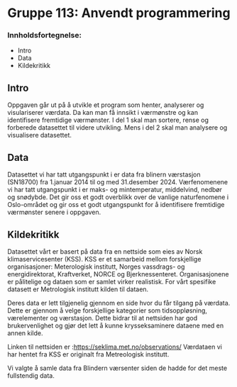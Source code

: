 
# Gruppe 113: Anvendt programmering

### Innholdsfortegnelse:
 - Intro
 - Data
 - Kildekritikk

## Intro
Oppgaven går ut på å utvikle et program som henter, analyserer og visulariserer værdata. Da kan man få innsikt i værmønstre og kan identifisere fremtidige værmønster. I del 1 skal man sortere, rense og forberede datasettet til videre utvikling. Mens i del 2 skal man analysere og visualisere datasettet. 


## Data
Datasettet vi har tatt utgangspunkt i er data fra blinern værstasjon (SN18700) fra 1.januar 2014 til og med 31.desember 2024. Værfenomenene vi har tatt utgangspunkt i er maks- og mintemperatur, middelvind, nedbør og snødybde. Det gir oss et godt overblikk over de vanlige naturfenomene i Oslo-området og gir oss et godt utgangspunkt for å identifisere fremtidige værmønster senere i oppgaven. 


## Kildekritikk
Datasettet vårt er basert på data fra en nettside som eies av Norsk klimaservicesenter (KSS). KSS er et samarbeid mellom forskjellige organisasjoner: Meterologisk institutt, Norges vassdrags- og energidirektorat, Kraftverket, NORCE og Bjerknessenteret. Organisasjonene er pålitelige og dataen som er samlet virker realistisk. For vårt spesifike datasett er Metrologisk institutt kilden til dataen.

Deres data er lett tilgjenelig gjennom en side hvor du får tilgang på værdata. Dette er gjennom å velge forskjellige kategorier som tidsoppløsning, værelementer og værstasjon. Dette bidrar til at nettsiden har god brukervenlighet og gjør det lett å kunne krysseksaminere dataene med en annen kilde. 

Linken til nettsiden er :https://seklima.met.no/observations/
Værdataen vi har hentet fra KSS er originalt fra Metreologisk institutt.

Vi valgte å samle data fra Blindern værsenter siden de hadde for det meste fullstendig data. 




